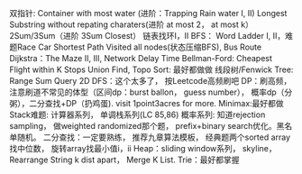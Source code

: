 

双指针: Container with most water (进阶：Trapping Rain water I, II)
Longest Substring without repating charaters(进阶 at most 2， at most k）
2Sum/3Sum（进阶 3Sum Closest）
链表找环I，II
BFS： Word Ladder I, II，难题Race Car Shortest  Path Visited all nodes(状态压缩BFS), Bus Route
Dijkstra：The Maze II, III, Network Delay Time
Bellman-Ford: Cheapest Flight within K Stops
Union Find, Topo Sort: 最好都做做
线段树/Fenwick Tree: Range Sum Query 2D
DFS：这个太多了， 按Leetcode高频刷吧
DP：刷高频， 注意刷道不常见的体型（区间dp：burst ballon， guess number）， 概率dp（分粥），二分查找+DP（扔鸡蛋). visit 1point3acres for more.
Minimax:最好都做
Stack难题: 计算器系列， 单调栈系列(LC 85,86)
概率系列: 知道rejection sampling， 做weighted randomized那个题， prefix+binary search优化。黑名单随机。
二分查找：一定要熟练， 推荐九章算法模板， 经典题两个sorted array找中位数， 旋转array找最小值i，ii
Heap：sliding window系列， skyline，Rearrange String k dist apart， Merge K List.
Trie：最好都掌握
